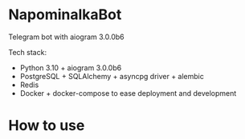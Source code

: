 # NapominalkaBot
Telegram bot with aiogram 3.0.0b6

Tech stack:
*  Python 3.10 + aiogram 3.0.0b6
*  PostgreSQL + SQLAlchemy + asyncpg driver + alembic
*  Redis
*  Docker + docker-compose to ease deployment and development


# How to use 